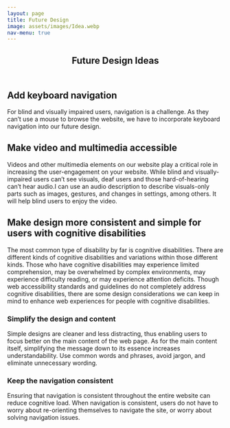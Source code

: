 ```yaml
---
layout: page
title: Future Design
image: assets/images/Idea.webp
nav-menu: true
---
```


<!-- Main -->
<div id="main" class="alt">

<!-- One -->
<section id="one">
	<div class="inner">
		<header class="major">
			<h1>Future Design Ideas</h1>
		</header>

<!-- Content -->
<h2 id="content">Add keyboard navigation</h2>
<p>For blind and visually impaired users, navigation is a challenge. As they can’t use a mouse to browse the website, we have to incorporate keyboard navigation into our future design.</p>

<h2 id="content">Make video and multimedia accessible</h2>
<p>Videos and other multimedia elements on our website play a critical role in increasing the user-engagement on your website. While blind and visually-impaired users can’t see visuals, deaf users and those hard-of-hearing can’t hear audio.I can use an audio description to describe visuals-only parts such as images, gestures, and changes in settings, among others. It will help blind users to enjoy the video.</p>
		
<h2 id="content">Make design more consistent and simple for users with cognitive disabilities</h2>
<p>The most common type of disability by far is cognitive disabilities. There are different kinds of cognitive disabilities and variations within those different kinds. Those who have cognitive disabilities may experience limited comprehension, may be overwhelmed by complex environments, may experience difficulty reading, or may experience attention deficits. Though web accessibility standards and guidelines do not completely address cognitive disabilities, there are some design considerations we can keep in mind to enhance web experiences for people with cognitive disabilities.</p>
		
<div class="row">
	<div class="6u 12u$(small)">
		<h3>Simplify the design and content</h3>
		<p>Simple designs are cleaner and less distracting, thus enabling users to focus better on the main content of the web page. As for the main content itself, simplifying the message down to its essence increases understandability. Use common words and phrases, avoid jargon, and eliminate unnecessary wording.</p>
	</div>
	<div class="6u$ 12u$(small)">
		<h3>Keep the navigation consistent</h3>
		<p>Ensuring that navigation is consistent throughout the entire website can reduce cognitive load. When navigation is consistent, users do not have to worry about re-orienting themselves to navigate the site, or worry about solving navigation issues.</p>
	</div>
</div>

		
</div>
</section>


</div>
